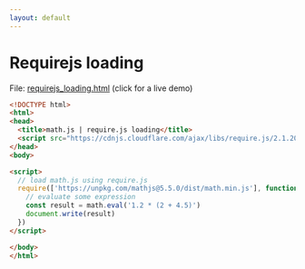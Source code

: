 ```yaml
---
layout: default
---
```


# Requirejs loading

File: [requirejs_loading.html](requirejs_loading.html) (click for a live demo)

```html
<!DOCTYPE html>
<html>
<head>
  <title>math.js | require.js loading</title>
  <script src="https://cdnjs.cloudflare.com/ajax/libs/require.js/2.1.20/require.min.js"></script>
</head>
<body>

<script>
  // load math.js using require.js
  require(['https://unpkg.com/mathjs@5.5.0/dist/math.min.js'], function (math) {
    // evaluate some expression
    const result = math.eval('1.2 * (2 + 4.5)')
    document.write(result)
  })
</script>

</body>
</html>
```

<!-- Note: This file is automatically generated. Changes made in this file will be overridden. -->

